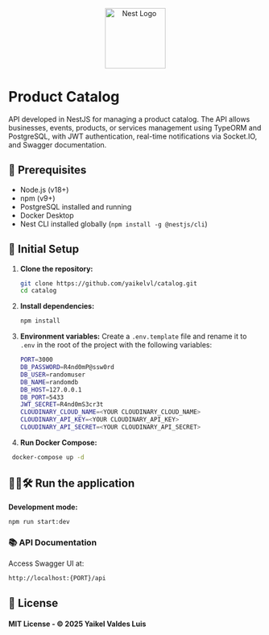 <p align="center">
  <a href="http://nestjs.com/" target="blank"><img src="https://nestjs.com/img/logo-small.svg" width="120" alt="Nest Logo" /></a>
</p>

# Product Catalog

API developed in NestJS for managing a product catalog. The API allows businesses, events, products, or services management using TypeORM and PostgreSQL, with JWT authentication, real-time notifications via Socket.IO, and Swagger documentation.

## 👋 Prerequisites

- Node.js (v18+)
- npm (v9+)
- PostgreSQL installed and running
- Docker Desktop
- Nest CLI installed globally (`npm install -g @nestjs/cli`)

## 🚀 Initial Setup

1. **Clone the repository:**

   ```bash
   git clone https://github.com/yaikelvl/catalog.git
   cd catalog
   ```

2. **Install dependencies:**

   ```bash
   npm install
   ```

3. **Environment variables:**
   Create a `.env.template` file and rename it to `.env` in the root of the project with the following variables:
   ```bash
   PORT=3000
   DB_PASSWORD=R4nd0mP@ssw0rd
   DB_USER=randomuser
   DB_NAME=randomdb
   DB_HOST=127.0.0.1
   DB_PORT=5433
   JWT_SECRET=R4nd0mS3cr3t
   CLOUDINARY_CLOUD_NAME=<YOUR CLOUDINARY_CLOUD_NAME>
   CLOUDINARY_API_KEY=<YOUR CLOUDINARY_API_KEY>
   CLOUDINARY_API_SECRET=<YOUR CLOUDINARY_API_SECRET>

3. **Run Docker Compose:**

  ```bash
   docker-compose up -d
   ```

## 🏃‍♀️🛠️ Run the application

**Development mode:**
```bash
npm run start:dev
````

### 📚 API Documentation

Access Swagger UI at:

```bash
http://localhost:{PORT}/api
```

## 📝 License

#### MIT License - © 2025 Yaikel Valdes Luis
